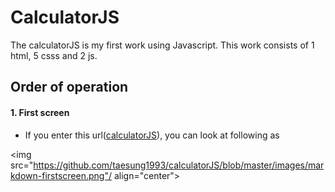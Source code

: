 # CalculatorJS
The calculatorJS is my first work using Javascript. This work consists of 1 html, 5 csss and 2 js.  
## Order of operation
#### 1. First screen  
  * If you enter this url([calculatorJS](https://taesung1993.github.io/calculatorJS/)), you can look at following as  
    
      
      
  <img src="https://github.com/taesung1993/calculatorJS/blob/master/images/markdown-firstscreen.png"/ align="center">

